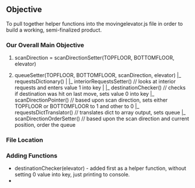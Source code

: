 ## Objective

To pull together helper functions into the movingelevator.js file in order to build a working, semi-finalized product.

### Our Overall Main Objective

1. scanDirection = scanDirectionSetter(TOPFLOOR, BOTTOMFLOOR, elevator)

2. queueSetter(TOPFLOOR, BOTTOMFLOOR, scanDirection, elevator)
      |_ requestsDictionary()
      |   |_ interiorRequestsSetter() // looks at interior requests and enters value 1 into key
      |   |_ destinationChecker()  // checks if destination was hit on last move, sets value 0 into key
      |_ scanDirectionPointer() // based upon scan direction, sets either TOPFLOOR or BOTTOMFLOOR to 1 and other to 0
      |_ requestsDictTranslator() // translates dict to array output, sets queue
          |_ scanDirectionOrderSetter() // based upon the scan direction and current position, order the queue

### File Location


### Adding Functions

* destinationChecker(elevator) - added first as a helper function, without setting 0 value into key, just printing to console.
* 
